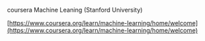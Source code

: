 coursera Machine Leaning (Stanford University)

[https://www.coursera.org/learn/machine-learning/home/welcome](https://www.coursera.org/learn/machine-learning/home/welcome)

